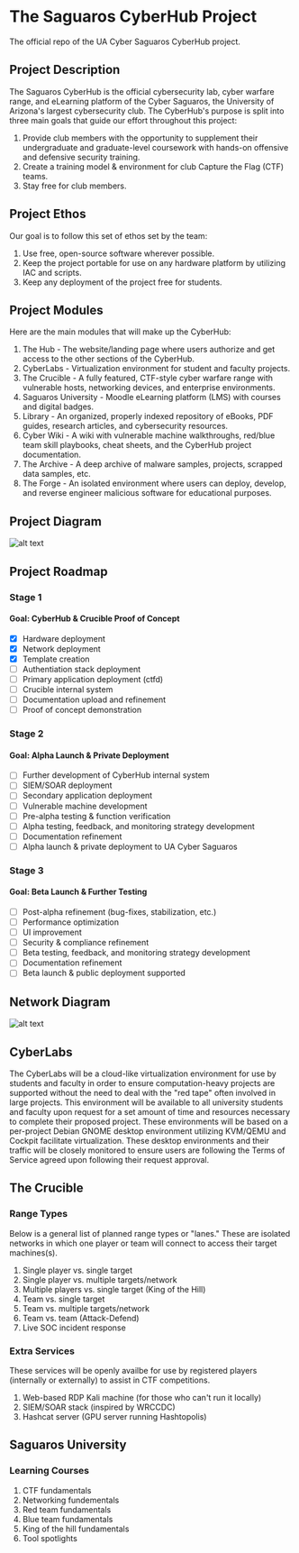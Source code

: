 # The Saguaros CyberHub Project

The official repo of the UA Cyber Saguaros CyberHub project.

## Project Description

The Saguaros CyberHub is the official cybersecurity lab, cyber warfare range, and eLearning platform of the Cyber Saguaros, the University of Arizona's largest cybersecurity club. The CyberHub's purpose is split into three main goals that guide our effort throughout this project:

1. Provide club members with the opportunity to supplement their undergraduate and graduate-level coursework with hands-on offensive and defensive security training.
2. Create a training model & environment for club Capture the Flag (CTF) teams.
3. Stay free for club members.

## Project Ethos

Our goal is to follow this set of ethos set by the team:

1. Use free, open-source software wherever possible.
2. Keep the project portable for use on any hardware platform by utilizing IAC and scripts.
3. Keep any deployment of the project free for students.

## Project Modules

Here are the main modules that will make up the CyberHub:

1. The Hub - The website/landing page where users authorize and get access to the other sections of the CyberHub.
2. CyberLabs - Virtualization environment for student and faculty projects.
3. The Crucible - A fully featured, CTF-style cyber warfare range with vulnerable hosts, networking devices, and enterprise environments.
4. Saguaros University - Moodle eLearning platform (LMS) with courses and digital badges.
5. Library - An organized, properly indexed repository of eBooks, PDF guides, research articles, and cybersecurity resources.
6. Cyber Wiki - A wiki with vulnerable machine walkthroughs, red/blue team skill playbooks, cheat sheets, and the CyberHub project documentation.
7. The Archive - A deep archive of malware samples, projects, scrapped data samples, etc.
8. The Forge - An isolated environment where users can deploy, develop, and reverse engineer malicious software for educational purposes.

## Project Diagram

![alt text](https://github.com/echumley/CyberHub-Project/blob/15e9d9d7a948f42f647a059a963ff6719399bc96/CyberHub.png)

## Project Roadmap

### Stage 1

#### Goal: CyberHub & Crucible Proof of Concept
- [x] Hardware deployment
- [x] Network deployment
- [x] Template creation
- [ ] Authentiation stack deployment
- [ ] Primary application deployment (ctfd)
- [ ] Crucible internal system
- [ ] Documentation upload and refinement
- [ ] Proof of concept demonstration

### Stage 2

#### Goal: Alpha Launch & Private Deployment

- [ ] Further development of CyberHub internal system
- [ ] SIEM/SOAR deployment
- [ ] Secondary application deployment
- [ ] Vulnerable machine development
- [ ] Pre-alpha testing & function verification
- [ ] Alpha testing, feedback, and monitoring strategy development
- [ ] Documentation refinement
- [ ] Alpha launch & private deployment to UA Cyber Saguaros

### Stage 3

#### Goal: Beta Launch & Further Testing

- [ ] Post-alpha refinement (bug-fixes, stabilization, etc.)
- [ ] Performance optimization
- [ ] UI improvement
- [ ] Security & compliance refinement
- [ ] Beta testing, feedback, and monitoring strategy development
- [ ] Documentation refinement
- [ ] Beta launch & public deployment supported

## Network Diagram

![alt text](https://github.com/echumley/Saguaros-CyberHub/blob/main/CyberHub%20Traffick%20v1.1.png)

## CyberLabs

The CyberLabs will be a cloud-like virtualization environment for use by students and faculty in order to ensure computation-heavy projects are supported without the need to deal with the  "red tape" often involved in large projects. This environment will be available to all university students and faculty upon request for a set amount of time and resources necessary to complete their proposed project. These environments will be based on a per-project Debian GNOME desktop environment utilizing KVM/QEMU and Cockpit facilitate virtualization. These desktop environments and their traffic will be closely monitored to ensure users are following the Terms of Service agreed upon following their request approval.

## The Crucible

### Range Types

Below is a general list of planned range types or "lanes." These are isolated networks in which one player or team will connect to access their target machines(s).

1. Single player vs. single target
2. Single player vs. multiple targets/network
3. Multiple players vs. single target (King of the Hill)
4. Team vs. single target
5. Team vs. multiple targets/network
6. Team vs. team (Attack-Defend)
7. Live SOC incident response

### Extra Services

These services will be openly availbe for use by registered players (internally or externally) to assist in CTF competitions.

1. Web-based RDP Kali machine (for those who can't run it locally)
2. SIEM/SOAR stack (inspired by WRCCDC)
3. Hashcat server (GPU server running Hashtopolis)

## Saguaros University

### Learning Courses

1. CTF fundamentals
2. Networking fundementals
3. Red team fundamentals
4. Blue team fundamentals
5. King of the hill fundamentals
6. Tool spotlights
